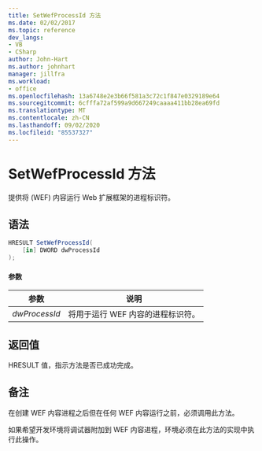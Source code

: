 ```yaml
---
title: SetWefProcessId 方法
ms.date: 02/02/2017
ms.topic: reference
dev_langs:
- VB
- CSharp
author: John-Hart
ms.author: johnhart
manager: jillfra
ms.workload:
- office
ms.openlocfilehash: 13a6748e2e3b66f581a3c72c1f847e0329189e64
ms.sourcegitcommit: 6cfffa72af599a9d667249caaaa411bb28ea69fd
ms.translationtype: MT
ms.contentlocale: zh-CN
ms.lasthandoff: 09/02/2020
ms.locfileid: "85537327"
---
```

# <a name="setwefprocessid-method"></a>SetWefProcessId 方法
  提供将 (WEF) 内容运行 Web 扩展框架的进程标识符。

## <a name="syntax"></a>语法

```csharp
HRESULT SetWefProcessId(
    [in] DWORD dwProcessId
);
```

#### <a name="parameters"></a>参数

|参数|说明|
|---------------|-----------------|
|*dwProcessId*|将用于运行 WEF 内容的进程标识符。|

## <a name="return-value"></a>返回值
 HRESULT 值，指示方法是否已成功完成。

## <a name="remarks"></a>备注
 在创建 WEF 内容进程之后但在任何 WEF 内容运行之前，必须调用此方法。

 如果希望开发环境将调试器附加到 WEF 内容进程，环境必须在此方法的实现中执行此操作。
